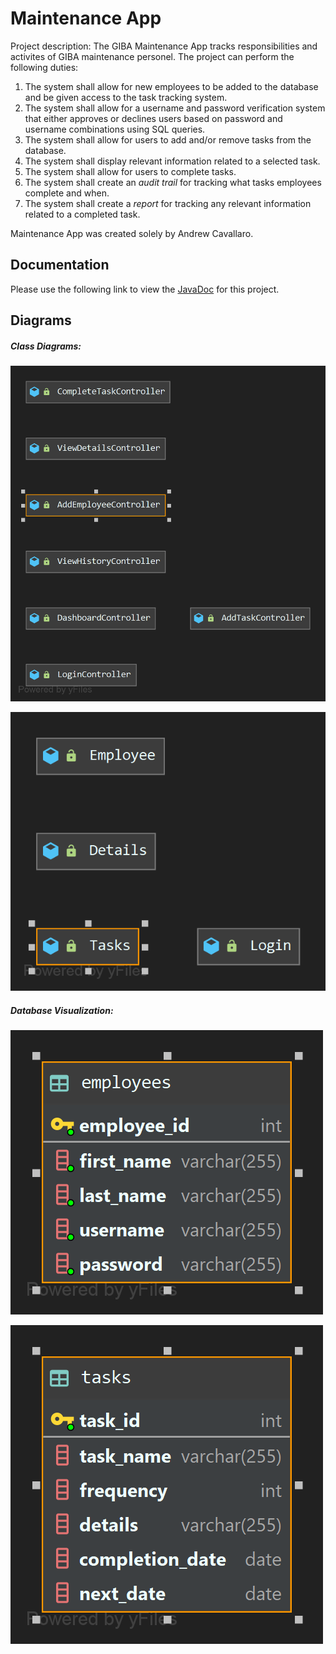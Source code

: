 # Maintenance App

Project description: The GIBA Maintenance App tracks responsibilities and activites of GIBA maintenance personel. The project can perform the following duties:
  1. The system shall allow for new employees to be added to the database and be given access to the task tracking system.
  2. The system shall allow for a username and password verification system that either approves or declines users based on password and username combinations using SQL queries.
  3. The system shall allow for users to add and/or remove tasks from the database.
  4. The system shall display relevant information related to a selected task.
  5. The system shall allow for users to complete tasks.
  6. The system shall create an _audit trail_ for tracking what tasks employees complete and when.
  7. The system shall create a _report_ for tracking any relevant information related to a completed task.
  
Maintenance App was created solely by Andrew Cavallaro.

## Documentation
<p>Please use the following link to view the <a href="https://acavallaro75.github.io/Maintenance_App/index.html" rel="nofollow">JavaDoc</a> for this project.</p>

## Diagrams
##### Class Diagrams:

![Controllers](diagrams/controllers.png)

![Models](diagrams/models.png)

##### Database Visualization:

![Employee Database](diagrams/giba_employees.png)

![Maintenance Diagram](diagrams/maintenance.png)
